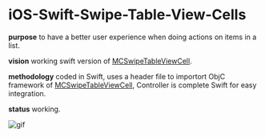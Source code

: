 # iOS-Swift-Swipe-Table-View-Cells

**purpose** to have a better user experience when doing actions on items in a list.

**vision** working swift version of [MCSwipeTableViewCell](https://github.com/alikaragoz/MCSwipeTableViewCell).

**methodology** coded in Swift, uses a header file to importort ObjC framework of [MCSwipeTableViewCell](https://github.com/alikaragoz/MCSwipeTableViewCell), Controller is complete Swift for easy integration.

**status** working.

![gif](http://i.imgur.com/G7X9TkR.gif)
